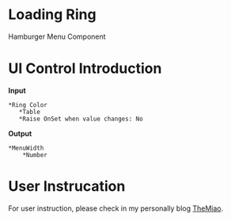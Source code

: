 # Loading Ring

Hamburger Menu Component

# UI Control Introduction

**Input**

    *Ring Color
       *Table
       *Raise OnSet when value changes: No
      
  
  **Output**
  
    *MenuWidth
        *Number

# User Instrucation

For user instruction, please check in my personally blog [TheMiao](https://www.cnblogs.com/TheMiao/p/13472741.html).
